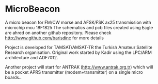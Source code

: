 # MicroBeacon
A micro beacon for FM/CW morse and AFSK/FSK ax25 transmission with microchip mcu 18F1825
The schematics and pcb files created using Eagle are ahred on another github repository. Please check http://www.github.com/barisdinc for more details

Project is developed for TAMSAT/AMSAT-TR the Turkish Amateur Satellite Research organisation.
Original work started by Kadir using the LPC/ARM architecture and ADF7012.

Another project will start for ANTRAK (http://www.antrak.org.tr) which will be a pocket APRS transmitter (modem+transmitter) on a single micro boards..

